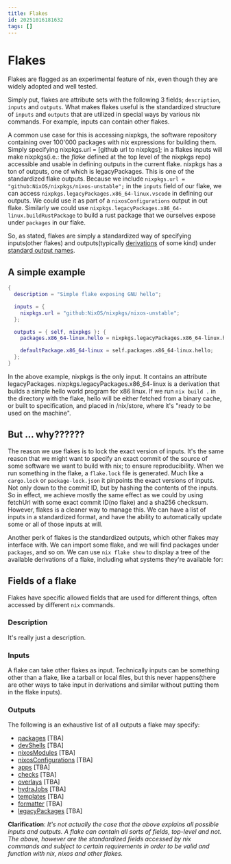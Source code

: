 ```yaml
---
title: Flakes
id: 20251016181632
tags: []
---
```

# Flakes
Flakes are flagged as an experimental feature of nix, even though they are widely adopted and well tested.

Simply put, flakes are attribute sets with the following 3 fields; `description`, `inputs` and `outputs`. What makes flakes useful is the standardized structure of `inputs` and `outputs` that are utilized in special ways by various nix commands. For example, inputs can contain other flakes.

A common use case for this is accessing nixpkgs, the software repository containing over 100'000 packages with nix expressions for building them. Simply specifying nixpkgs.url = \[github url to nixpkgs\]; in a flakes inputs will make nixpkgs(i.e.: the _flake_ defined at the top level of the nixpkgs repo) accessible and usable in defining outputs in the current flake. nixpkgs has a ton of outputs, one of which is legacyPackages. This is one of the standardized flake outputs. Because we include `nixpkgs.url = "github:NixOS/nixpkgs/nixos-unstable";` in the `inputs` field of our flake, we can access `nixpkgs.legacyPackages.x86_64-linux.vscode` in defining our outputs. We could use it as part of a `nixosConfigurations` output in out flake. Similarly we could use `nixpkgs.legacyPackages.x86_64-linux.buildRustPackage` to build a rust package that we ourselves expose under `packages` in our flake.

So, as stated, flakes are simply a standardized way of specifying inputs(other flakes) and outputs(typically [derivations]([[20251016165533]]) of some kind) under [standard output names](https://nixos-and-flakes.thiscute.world/other-usage-of-flakes/outputs).

## A simple example
```nix
{
  description = "Simple flake exposing GNU hello";

  inputs = {
    nixpkgs.url = "github:NixOS/nixpkgs/nixos-unstable";
  };

  outputs = { self, nixpkgs }: {
    packages.x86_64-linux.hello = nixpkgs.legacyPackages.x86_64-linux.hello;

    defaultPackage.x86_64-linux = self.packages.x86_64-linux.hello;
  };
}
```
In the above example, nixpkgs is the only input. It contains an attribute legacyPackages. nixpkgs.legacyPackages.x86_64-linux is a derivation that builds a simple hello world program for x86 linux. If we run `nix build .` in the directory with the flake, hello will be either fetched from a binary cache, or built to specification, and placed in /nix/store, where it's "ready to be used on the machine".

## But ... why??????
The reason we use flakes is to lock the exact version of inputs. It's the same reason that we might want to specify an exact commit of the source of some software we want to build with nix; to ensure reproducibility. When we run something in the flake, a `flake.lock` file is generated. Much like a `cargo.lock` or `package-lock.json` it pinpoints the exact versions of inputs. Not only down to the commit ID, but by hashing the contents of the inputs. So in effect, we achieve mostly the same effect as we could by using fetchUrl with some exact commit ID(no flake) and a sha256 checksum. However, flakes is a cleaner way to manage this. We can have a list of inputs in a standardized format, and have the ability to automatically update some or all of those inputs at will.

Another perk of flakes is the standardized outputs, which other flakes may interface with. We can import some flake, and we will find packages under `packages`, and so on. We can use `nix flake show` to display a tree of the available derivations of a flake, including what systems they're available for:

## Fields of a flake
Flakes have specific allowed fields that are used for different things, often accessed by different `nix` commands.

### Description
It's really just a description.

### Inputs
A flake can take other flakes as input. Technically inputs can be something other than a flake, like a tarball or local files, but this never happens(there are other ways to take input in derivations and similar without putting them in the flake inputs).

### Outputs
The following is an exhaustive list of all outputs a flake may specify:
- [packages]([[]]) \[TBA\]
- [devShells]([[]]) \[TBA\]
- [nixosModules]([[]]) \[TBA\]
- [nixosConfigurations]([[]]) \[TBA\]
- [apps]([[]]) \[TBA\]
- [checks]([[]]) \[TBA\]
- [overlays]([[]]) \[TBA\]
- [hydraJobs]([[]]) \[TBA\]
- [templates]([[]]) \[TBA\]
- [formatter]([[]]) \[TBA\]
- [legacyPackages]([[]]) \[TBA\]

**Clarification**: _It's not actually the case that the above explains all possible inputs and outputs. A flake can contain all sorts of fields, top-level and not. The above, however are the standardized fields accessed by nix commands and subject to certain requirements in order to be valid and function with nix, nixos and other flakes._